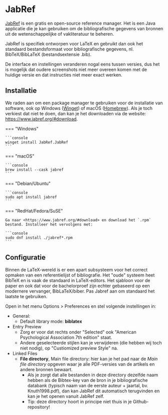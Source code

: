 # JabRef

[JabRef](http://www.jabref.org/) is een gratis en open-source reference manager. Het is een Java applicatie die je kan gebruiken om de bibliografische gegevens van bronnen uit de wetenschappelijke of vakliteratuur te beheren.

JabRef is specifiek ontworpen voor LaTeX en gebruikt dan ook het standaard bestandsformaat voor bibliografische gegevens, nl. BibTeX/BibLaTeX (bestandsextensie .bib).

De interface en instellingen veranderen nogal eens tussen versies, dus het is mogelijk dat oudere screenshots niet meer overeen komen met de huidige versie en dat instructies niet meer exact werken.

## Installatie

We raden aan om een package manager te gebruiken voor de installatie van software, ook op Windows ([Winget](https://learn.microsoft.com/en-us/windows/package-manager/winget/)) of macOS ([Homebrew](https://brew.sh/)). Als je toch verkiest dat niet te doen, dan kan je het downloaden via de website: <https://www.jabref.org/#download>.

=== "Windows"

    ```console
    winget install JabRef.JabRef
    ```

=== "macOS"

    ```console
    brew install --cask jabref
    ```

=== "Debian/Ubuntu"

    ```console
    sudo apt install jabref
    ```

=== "RedHat/Fedora/SuSE"

    Ga naar <https://www.jabref.org/#download> en download het `.rpm` bestand. Installeer het vervolgens met:

    ```console
    sudo dnf install ./jabref*.rpm
    ```

## Configuratie

Binnen de LaTeX-wereld is er een apart subsysteem voor het correct opmaken van een referentielijst of bibliografie. Het "oude" systeem heet BibTeX en is vaak de standaard in LaTeX-editors. Het sjabloon voor de paper en ook dat voor de bachelorproef zijn echter gebaseerd op een modernere vervanger, BibLaTeX/biber. Pas Jabref aan om standaard het laatste te gebruiken.

Open in het menu Options > Preferences en stel volgende instellingen in:

- General:
    - Default library mode: **biblatex**
- Entry Preview
    - Zorg er voor dat rechts onder "Selected" ook "American Psychological Association 7th edition" staat.
    - Andere geselecteerde stijlen kan je verwijderen (die hebben wij toch niet nodig), op "Custiomized preview Style" na.
- Linked Files
    - **File directory**, Main file directory: hier kan je het pad naar de *Main file directory* opgeven waar je alle PDF-versies van de artikels en andere bronnen bewaart.
        - Als je zorgt dat alle bestanden in deze directory dezelfde naam hebben als de Bibtex-key van de bron in je bibliografische databank (typisch naam van de eerste auteur + jaartal, bv. Knuth1998.pdf), dan kan JabRef dit automatisch terugvinden en kan je het openen vanuit JabRef zelf.
        - Tip: deze directory hoort in principe niet thuis in je Github-repository! 
